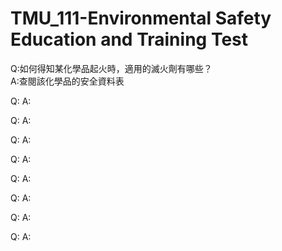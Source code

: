 # TMU_111-Environmental Safety Education and Training Test

Q:如何得知某化學品起火時，適用的滅火劑有哪些？\
A:查閱該化學品的安全資料表

Q:
A:

Q:
A:

Q:
A:

Q:
A:

Q:
A:

Q:
A:

Q:
A:

Q:
A:
